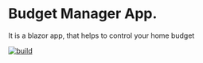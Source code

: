 # Budget Manager App.
It is a blazor app, that helps to control your home budget

[![build](https://github.com/daniilzaonegin/BudgetManager/actions/workflows/build.yml/badge.svg)](https://github.com/daniilzaonegin/BudgetManager/actions/workflows/build.yml)
